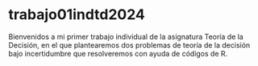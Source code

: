 # trabajo01indtd2024
 Bienvenidos a mi primer trabajo individual de la asignatura Teoría de la Decisión, en el que plantearemos dos problemas de teoría de la decisión bajo incertidumbre que resolveremos con ayuda de códigos de R.
 
